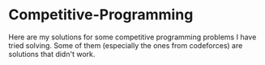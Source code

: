 # Competitive-Programming

Here are my solutions for some competitive programming problems I have tried solving. Some of them (especially the ones from codeforces) are solutions that didn't work. 


